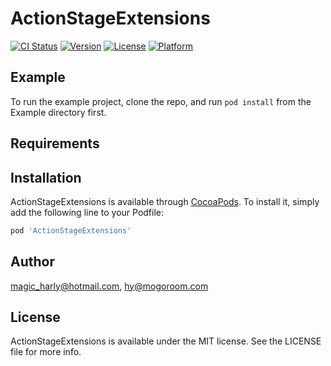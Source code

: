 # ActionStageExtensions

[![CI Status](http://img.shields.io/travis/magic_harly@hotmail.com/ActionStageExtensions.svg?style=flat)](https://travis-ci.org/magic_harly@hotmail.com/ActionStageExtensions)
[![Version](https://img.shields.io/cocoapods/v/ActionStageExtensions.svg?style=flat)](http://cocoapods.org/pods/ActionStageExtensions)
[![License](https://img.shields.io/cocoapods/l/ActionStageExtensions.svg?style=flat)](http://cocoapods.org/pods/ActionStageExtensions)
[![Platform](https://img.shields.io/cocoapods/p/ActionStageExtensions.svg?style=flat)](http://cocoapods.org/pods/ActionStageExtensions)

## Example

To run the example project, clone the repo, and run `pod install` from the Example directory first.

## Requirements

## Installation

ActionStageExtensions is available through [CocoaPods](http://cocoapods.org). To install
it, simply add the following line to your Podfile:

```ruby
pod 'ActionStageExtensions'
```

## Author

magic_harly@hotmail.com, hy@mogoroom.com

## License

ActionStageExtensions is available under the MIT license. See the LICENSE file for more info.

